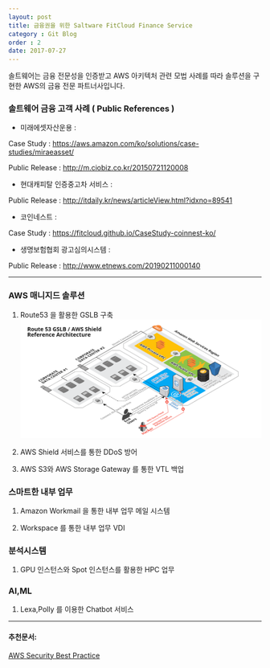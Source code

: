 ```yaml
---
layout: post
title: 금융권을 위한 Saltware FitCloud Finance Service
category : Git Blog
order : 2
date: 2017-07-27
---
```


솔트웨어는 금융 전문성을 인증받고 AWS 아키텍처 관련 모법 사례를 따라 솔루션을 구현한 AWS의 금융 전문 파트너사입니다.

### 솔트웨어 금융 고객 사례 ( Public References )

- 미래에셋자산운용 :

Case Study : https://aws.amazon.com/ko/solutions/case-studies/miraeasset/

Public Release : http://m.ciobiz.co.kr/20150721120008

- 현대캐피탈 인증중고차 서비스 : 

Public Release : http://itdaily.kr/news/articleView.html?idxno=89541

- 코인네스트 : 

Case Study : https://fitcloud.github.io/CaseStudy-coinnest-ko/


- 생명보험협회 광고심의시스템 : 

Public Release : http://www.etnews.com/20190211000140

***

### AWS 매니지드 솔루션
1. Route53 을 활용한 GSLB 구축
![gslb](/assets/images/gitBlog/2017-07-27-finance/finance_01.png)

1. AWS Shield 서비스를 통한 DDoS 방어

2. AWS S3와 AWS Storage Gateway 를 통한 VTL 백업


### 스마트한 내부 업무
1. Amazon Workmail 을 통한 내부 업무 메일 시스템

2. Workspace 를 통한 내부 업무 VDI

### 분석시스템
1. GPU 인스턴스와 Spot 인스턴스를 활용한 HPC 업무

### AI,ML
1. Lexa,Polly 를 이용한 Chatbot 서비스


***
#### 추천문서:
[AWS Security Best Practice](https://d0.awsstatic.com/whitepapers/Security/AWS_Security_Best_Practices.pdf)
